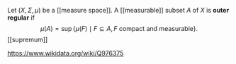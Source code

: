 Let $(X,\Sigma,\mu)$ be a [[measure space]]. A [[measurable]] subset $A$ of $X$ is **outer regular** if $$\mu(A) = \sup\{\mu(F) \mid F\subseteq A, F\text{ compact and measurable}\}.$$
[[supremum]]

https://www.wikidata.org/wiki/Q976375